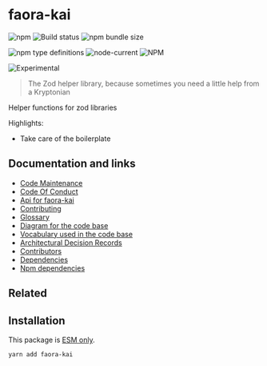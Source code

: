 # faora-kai

![npm](https://img.shields.io/npm/v/faora-kai) ![Build
status](https://github.com/flarebyte/faora-kai/actions/workflows/main.yml/badge.svg)
![npm bundle size](https://img.shields.io/bundlephobia/min/faora-kai)

![npm type definitions](https://img.shields.io/npm/types/faora-kai)
![node-current](https://img.shields.io/node/v/faora-kai)
![NPM](https://img.shields.io/npm/l/faora-kai)

![Experimental](https://img.shields.io/badge/status-experimental-blue)

> The Zod helper library, because sometimes you need a little help from a
> Kryptonian

Helper functions for zod libraries

Highlights:

-   Take care of the boilerplate

## Documentation and links

-   [Code Maintenance](MAINTENANCE.md)
-   [Code Of Conduct](CODE_OF_CONDUCT.md)
-   [Api for faora-kai](API.md)
-   [Contributing](CONTRIBUTING.md)
-   [Glossary](GLOSSARY.md)
-   [Diagram for the code base](INTERNAL.md)
-   [Vocabulary used in the code base](CODE_VOCABULARY.md)
-   [Architectural Decision Records](DECISIONS.md)
-   [Contributors](https://github.com/flarebyte/faora-kai/graphs/contributors)
-   [Dependencies](https://github.com/flarebyte/faora-kai/network/dependencies)
-   [Npm dependencies](DEPENDENCIES.md)

## Related

## Installation

This package is [ESM
only](https://blog.sindresorhus.com/get-ready-for-esm-aa53530b3f77).

```bash
yarn add faora-kai
```
